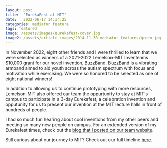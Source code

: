 ```yaml
---
layout: post
title:  "EurekaFest at MIT"
date:   2022-06-17 14:34:25
categories: mediator feature
tags: featured
image: /assets/images/eurekafest-cover.jpg
image2: /assets/article_images/2014-11-30-mediator_features/green.jpg
---
```

In November 2022, eight other friends and I were thrilled to learn that we were selected as winners of a 2021-2022 Lemelson-MIT Inventeams $10,000 grant for our novel invention, BuzzBand. BuzzBand is a vibrating armband aimed to aid youth across the autism spectrum with focus and motivation while exercising. We were so honored to be selected as one of eight national winners! 

In addition to allowing us to continue prototyping with more resources, Lemelson-MIT also offered our team the oppurtunity to stay at MIT's campus to participate in a 3-day Eurekafest, a celebration invention and opputunity for us to present our invention at the MIT lecture halls in front of hundreds of people. 

I had so much fun hearing about cool inventions from my other peers and meeting so many new people on campus. For an extended version of my Eurekafest times, check out the [blog that I posted on our team website](http://girlsofsteelrobotics.com/news/girls-of-steel-inventeams-update-8-eurekafest/). 

Still curious about our journey to MIT? Check out our full timeline [here](http://girlsofsteelrobotics.com/gos-buzzband/).
